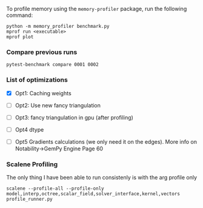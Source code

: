 To profile memory using the `memory-profiler` package, run the following command:
```
python -m memory_profiler benchmark.py
mprof run <executable>
mprof plot
``` 

### Compare previous runs

`pytest-benchmark compare 0001 0002`



### List of optimizations

- [x]  Opt1: Caching weights 
- [ ]  Opt2: Use new fancy triangulation
- [ ]  Opt3:  fancy triangulation in gpu
  (after profiling)
- [ ] Opt4 dtype
- [ ] Opt5 Gradients calculations (we only need it on the edges). More info on Notability->GemPy Engine Page 60


### Scalene Profiling
The only thing I have been able to run consistenly is with the arg profile only

`scalene --profile-all --profile-only model,interp,octree,scalar_field,solver_interface,kernel,vectors profile_runner.py`  
